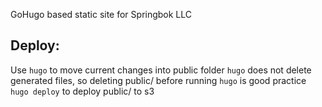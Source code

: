 GoHugo based static site for Springbok LLC

## Deploy:
Use `hugo` to move current changes into public folder
`hugo` does not delete generated files, so deleting public/ before running `hugo` is good practice
`hugo deploy` to deploy public/ to s3